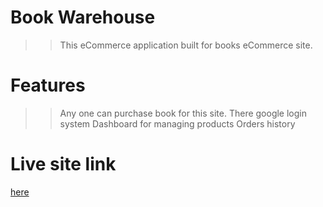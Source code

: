 # Book Warehouse

> > This eCommerce application built for books eCommerce site.

# Features

> > Any one can purchase book for this site.
> > There google login system
> > Dashboard for managing products
> > Orders history

# Live site link

<a href="https://book-warehouse.web.app/">here</a>
